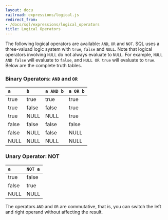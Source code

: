 ```yaml
---
layout: docu
railroad: expressions/logical.js
redirect_from:
- /docs/sql/expressions/logical_operators
title: Logical Operators
---
```


<div id="rrdiagram"></div>

The following logical operators are available: `AND`, `OR` and `NOT`. SQL uses a three-valuad logic system with `true`, `false` and `NULL`. Note that logical operators involving `NULL` do not always evaluate to `NULL`. For example, `NULL AND false` will evaluate to `false`, and `NULL OR true` will evaluate to `true`. Below are the complete truth tables.

### Binary Operators: `AND` and `OR`

<div class="monospace_table"></div>

| `a` | `b` | `a AND b` | `a OR b` |
|:---|:---|:---|:---|
| true | true | true | true |
| true | false | false | true |
| true | NULL | NULL | true |
| false | false | false | false |
| false | NULL | false | NULL |
| NULL | NULL | NULL | NULL|

### Unary Operator: NOT

<div class="monospace_table"></div>

| `a` | `NOT a` |
|:---|:---|
| true | false |
| false | true |
| NULL | NULL |

The operators `AND` and `OR` are commutative, that is, you can switch the left and right operand without affecting the result.